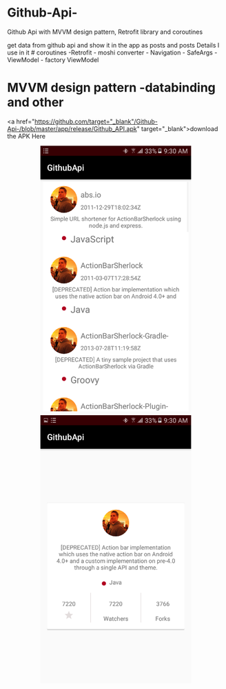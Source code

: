# Github-Api-
Github Api with MVVM design pattern, Retrofit library and coroutines

get data from github api and show it in the app as posts and posts Details 
I use in it # coroutines -Retrofit - moshi converter - Navigation - SafeArgs -ViewModel - factory ViewModel 
# MVVM design pattern -databinding and other
<a href="https://github.com/target="_blank"/Github-Api-/blob/master/app/release/Github_API.apk" target="_blank">download the APK Here</a>

<p align="center">
<img src="https://github.com/ahmedelfarsisy/Github-Api-/blob/master/screenShots/github_response.png" width="350" title=" projects_posts"/>
<img src= "https://github.com/ahmedelfarsisy/Github-Api-/blob/master/screenShots/details_frag.png" width="350" title=" details for clicked post "/>
</p>
